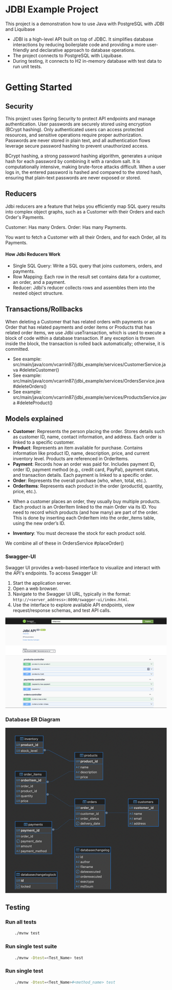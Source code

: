 # JDBI Example Project

This project is a demonstration how to use Java with PostgreSQL with JDBI and Liquibase

* JDBI is a high-level API built on top of JDBC. It simplifies database interactions by reducing boilerplate code and providing a more user-friendly and declarative approach to database operations. 
* The project connects to PostgreSQL with Liquibase. 
* During testing, it connects to H2 in-memory database with test data to run unit tests.

# Getting Started

## Security

This project uses Spring Security to protect API endpoints and manage authentication. User passwords are securely stored using encryption (BCrypt hashing). Only authenticated users can access protected resources, and sensitive operations require proper authorization. Passwords are never stored in plain text, and all authentication flows leverage secure password hashing to prevent unauthorized access.

BCrypt hashing, a strong password hashing algorithm, generates a unique hash for each password by combining it with a random salt. It is computationally intensive, making brute-force attacks difficult. When a user logs in, the entered password is hashed and compared to the stored hash, ensuring that plain-text passwords are never exposed or stored.

## Reducers

Jdbi reducers are a feature that helps you efficiently map SQL query results into complex object graphs, such as a Customer with their Orders and each Order's Payments.

Customer: Has many Orders.
Order: Has many Payments.

You want to fetch a Customer with all their Orders, and for each Order, all its Payments.

#### How Jdbi Reducers Work
* Single SQL Query: Write a SQL query that joins customers, orders, and payments.
* Row Mapping: Each row in the result set contains data for a customer, an order, and a payment.
* Reducer: Jdbi's reducer collects rows and assembles them into the nested object structure.

## Transactions/Rollbacks

When deleting a Customer that has related orders with payments or an Order that has related payments and order items or Products that has related order items, we use Jdbi useTransaction, which is used to execute a block of code within a database transaction. If any exception is thrown inside the block, the transaction is rolled back automatically; otherwise, it is committed. 
* See example: src/main/java/com/vcarrin87/jdbi_example/services/CustomerService.java #deleteCustomer()
* See example: src/main/java/com/vcarrin87/jdbi_example/services/OrdersService.java #deleteOrders()
* See example: src/main/java/com/vcarrin87/jdbi_example/services/ProductsService.java #deleteProduct()

## Models explained

* **Customer**: Represents the person placing the order. Stores details such as customer ID, name, contact information, and address. Each order is linked to a specific customer.
* **Product**: Represents an item available for purchase. Contains information like product ID, name, description, price, and current inventory level. Products are referenced in OrderItems.
* **Payment**: Records how an order was paid for. Includes payment ID, order ID, payment method (e.g., credit card, PayPal), payment status, and transaction details. Each payment is linked to a specific order.
* **Order**: Represents the overall purchase (who, when, total, etc.).
* **OrderItems**: Represents each product in the order (productId, quantity, price, etc.).
- When a customer places an order, they usually buy multiple products. Each product is an OrderItem linked to the main Order via its ID. You need to record which products (and how many) are part of the order. This is done by inserting each OrderItem into the order_items table, using the new order’s ID.
* **Inventory**: You must decrease the stock for each product sold.

We combine all of these in OrdersService #placeOrder()

### Swagger-UI

Swagger UI provides a web-based interface to visualize and interact with the API's endpoints.
To access Swagger UI:
1. Start the application server.
2. Open a web browser.
3. Navigate to the Swagger UI URL, typically in the format: `http://<server_address>:8090/swagger-ui/index.html`.
4. Use the interface to explore available API endpoints, view request/response schemas, and test API calls.

![swagger-ui](src/main/resources/static/swagger-ui.png)

### Database ER Diagram
![er-diagram](src/main/resources/static/er-diagram.png)

## Testing
### Run all tests
```bash
    ./mvnw test
```

### Run single test suite
```bash
    ./mvnw -Dtest=<Test_Name> test
```

### Run single test
```bash
    ./mvnw -Dtest=<Test_Name>#<method_name> test
```


